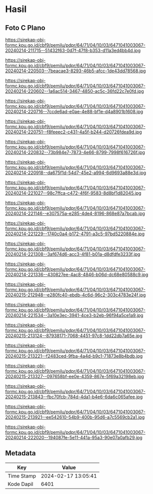# Hasil

## Foto C Plano

https://sirekap-obj-formc.kpu.go.id/cbf9/pemilu/pdpr/64/71/04/10/03/6471041003067-20240214-211715--51432f63-0d7f-47f8-b353-d11a3ed4bb4d.jpg

https://sirekap-obj-formc.kpu.go.id/cbf9/pemilu/pdpr/64/71/04/10/03/6471041003067-20240214-220503--7beacae3-8293-46b5-afcc-1de43dd78568.jpg

https://sirekap-obj-formc.kpu.go.id/cbf9/pemilu/pdpr/64/71/04/10/03/6471041003067-20240214-220602--1a6ac514-3467-4850-ac5c-36fd22c7e0fd.jpg

https://sirekap-obj-formc.kpu.go.id/cbf9/pemilu/pdpr/64/71/04/10/03/6471041003067-20240214-220716--7ccde6ad-e0ae-4e88-bf1e-d4a8901b1608.jpg

https://sirekap-obj-formc.kpu.go.id/cbf9/pemilu/pdpr/64/71/04/10/03/6471041003067-20240214-220751--f8feeec2-c431-4a5f-b244-d20726fdea9d.jpg

https://sirekap-obj-formc.kpu.go.id/cbf9/pemilu/pdpr/64/71/04/10/03/6471041003067-20240214-220832--73b984e7-7873-4e66-8799-7998f616726f.jpg

https://sirekap-obj-formc.kpu.go.id/cbf9/pemilu/pdpr/64/71/04/10/03/6471041003067-20240214-220918--da675f1d-54d7-45e2-a994-6d9693a88e3d.jpg

https://sirekap-obj-formc.kpu.go.id/cbf9/pemilu/pdpr/64/71/04/10/03/6471041003067-20240214-221027--98c7ffca-c472-4f6f-9583-8d8bf1d82045.jpg

https://sirekap-obj-formc.kpu.go.id/cbf9/pemilu/pdpr/64/71/04/10/03/6471041003067-20240214-221146--e307575a-e285-4de4-8196-868e87a7bcab.jpg

https://sirekap-obj-formc.kpu.go.id/cbf9/pemilu/pdpr/64/71/04/10/03/6471041003067-20240214-221229--1740c0a4-b172-4791-a3c5-97bd5220884e.jpg

https://sirekap-obj-formc.kpu.go.id/cbf9/pemilu/pdpr/64/71/04/10/03/6471041003067-20240214-221308--3af674d6-acc3-4f81-b01a-d8dfdfe3233f.jpg

https://sirekap-obj-formc.kpu.go.id/cbf9/pemilu/pdpr/64/71/04/10/03/6471041003067-20240214-221336--430827ee-4ac8-4846-b06d-dc68e80588c9.jpg

https://sirekap-obj-formc.kpu.go.id/cbf9/pemilu/pdpr/64/71/04/10/03/6471041003067-20240215-212948--e280fc40-ebdb-4c6d-96c2-303c4783e24f.jpg

https://sirekap-obj-formc.kpu.go.id/cbf9/pemilu/pdpr/64/71/04/10/03/6471041003067-20240214-221534--3a10e3ec-3941-4ce3-b2eb-96f94a5ce1a9.jpg

https://sirekap-obj-formc.kpu.go.id/cbf9/pemilu/pdpr/64/71/04/10/03/6471041003067-20240215-213124--87938171-7068-4451-97c8-1dd22db7a65e.jpg

https://sirekap-obj-formc.kpu.go.id/cbf9/pemilu/pdpr/64/71/04/10/03/6471041003067-20240215-213221--f2483ced-9fba-4a4d-b9c1-71873e8b4bdb.jpg

https://sirekap-obj-formc.kpu.go.id/cbf9/pemilu/pdpr/64/71/04/10/03/6471041003067-20240215-213327--097658bf-ee0e-4359-867e-5f69a32198eb.jpg

https://sirekap-obj-formc.kpu.go.id/cbf9/pemilu/pdpr/64/71/04/10/03/6471041003067-20240215-213843--fbc70fcb-784d-4da1-b4e6-6da6c065afee.jpg

https://sirekap-obj-formc.kpu.go.id/cbf9/pemilu/pdpr/64/71/04/10/03/6471041003067-20240215-213921--ee542610-54b9-400b-95d6-a7c5569cb2a1.jpg

https://sirekap-obj-formc.kpu.go.id/cbf9/pemilu/pdpr/64/71/04/10/03/6471041003067-20240214-222020--194087fe-5e11-441a-95a3-90e07a0afb29.jpg


## Metadata

| Key        | Value               |
| ---------- | ------------------- |
| Time Stamp | 2024-02-17 13:05:41 |
| Kode Dapil | 6401                |



